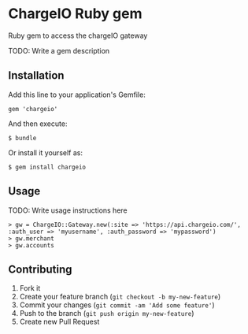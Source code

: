 # ChargeIO Ruby gem

Ruby gem to access the chargeIO gateway

TODO: Write a gem description

## Installation

Add this line to your application's Gemfile:

    gem 'chargeio'

And then execute:

    $ bundle

Or install it yourself as:

    $ gem install chargeio

## Usage

TODO: Write usage instructions here

    > gw = ChargeIO::Gateway.new(:site => 'https://api.chargeio.com/', :auth_user => 'myusername', :auth_password => 'mypassword')
    > gw.merchant
    > gw.accounts

## Contributing

1. Fork it
2. Create your feature branch (`git checkout -b my-new-feature`)
3. Commit your changes (`git commit -am 'Add some feature'`)
4. Push to the branch (`git push origin my-new-feature`)
5. Create new Pull Request
